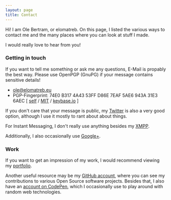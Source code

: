 ```yaml
---
layout: page
title: Contact
---
```


Hi! I am Ole Bertram, or elomatreb. On this page, I listed the various ways to contact me and the many places where you can look at stuff I made.

I would really love to hear from you!

### Getting in touch

If you want to tell me something or ask me any questions, E-Mail is propably the best way. Please use OpenPGP (GnuPG) if your message contains sensitive details!

<ul>
	<li class="email"><a href="mailto://ole@elomatreb.eu">ole@elomatreb.eu</a></li>
	<li class="pgp">PGP-Fingerprint: <span title="Fingerprint">74E0 B317 4A43 53FF D86E  7EAF 5AE6 943A 31E3 6AEC</span> [ <a href="/files/pgp/public_key.txt">self</a> / <a href="http://pgp.mit.edu:11371/pks/lookup?op=get&search=0x5AE6943A31E36AEC">MIT</a> / <a href="https://keybase.io/elomatreb">keybase.io</a> ]</li>
</ul>

If you don't care that your message is public, my [Twitter][twitter] is also a very good option, although I use it mostly to rant about about things.

For Instant Messaging, I don't really use anything besides my [XMPP][xmpp].

Additionally, I also occasionally use [Google+][google+].

### Work

If you want to get an impression of my work, I would recommend viewing my <a href="/work/">portfolio</a>.

Another useful resource may be my [GitHub account][github], where you can see my contributions to various Open Source software projects. Besides that, I also have an [account on CodePen][codepen], which I occasionally use to play around with random web technologies.

[twitter]: 	https://twitter.com/elomatreb
[xmpp]:		xmpp://ole@elomatreb.eu
[google+]: 	https://plus.google.com/100572229660794186437
[github]: 	https://github.com/elomatreb
[codepen]: 	http://codepen.io/elomatreb
